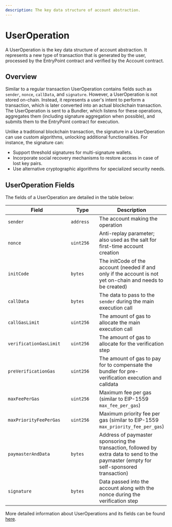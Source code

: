 ```yaml
---
description: The key data structure of account abstraction.
---
```


# UserOperation

A UserOperation is the key data structure of account abstraction. It represents a new type of transaction that is generated by the user, processed by the EntryPoint contract and verified by the Account contract.

## Overview

Similar to a regular transaction UserOperation contains fields such as `sender`, `nonce`, `callData`, and `signature`. However, a UserOperation is not stored on-chain. Instead, it represents a user's intent to perform a transaction, which is later converted into an actual blockchain transaction. The UserOperation is sent to a Bundler, which listens for these operations, aggregates them (including signature aggregation when possible), and submits them to the EntryPoint contract for execution.

Unlike a traditional blockchain transaction, the signature in a UserOperation can use custom algorithms, unlocking additional functionalities. For instance, the signature can:

* Support threshold signatures for multi-signature wallets.
* Incorporate social recovery mechanisms to restore access in case of lost key pairs.
* Use alternative cryptographic algorithms for specialized security needs.

## UserOperation Fields

The fields of a UserOperation are detailed in the table below:

<table><thead><tr><th width="275">Field</th><th width="157.33333333333331">Type</th><th>Description</th></tr></thead><tbody><tr><td><code>sender</code></td><td><code>address</code></td><td>The account making the operation</td></tr><tr><td><code>nonce</code></td><td><code>uint256</code></td><td>Anti-replay parameter; also used as the salt for first-time account creation</td></tr><tr><td><code>initCode</code></td><td><code>bytes</code></td><td>The initCode of the account (needed if and only if the account is not yet on-chain and needs to be created)</td></tr><tr><td><code>callData</code></td><td><code>bytes</code></td><td>The data to pass to the <code>sender</code> during the main execution call</td></tr><tr><td><code>callGasLimit</code></td><td><code>uint256</code></td><td>The amount of gas to allocate the main execution call</td></tr><tr><td><code>verificationGasLimit</code></td><td><code>uint256</code></td><td>The amount of gas to allocate for the verification step</td></tr><tr><td><code>preVerificationGas</code></td><td><code>uint256</code></td><td>The amount of gas to pay for to compensate the bundler for pre-verification execution and calldata</td></tr><tr><td><code>maxFeePerGas</code></td><td><code>uint256</code></td><td>Maximum fee per gas (similar to EIP-1559 <code>max_fee_per_gas</code>)</td></tr><tr><td><code>maxPriorityFeePerGas</code></td><td><code>uint256</code></td><td>Maximum priority fee per gas (similar to EIP-1559 <code>max_priority_fee_per_gas</code>)</td></tr><tr><td><code>paymasterAndData</code></td><td><code>bytes</code></td><td>Address of paymaster sponsoring the transaction, followed by extra data to send to the paymaster (empty for self-sponsored transaction)</td></tr><tr><td><code>signature</code></td><td><code>bytes</code></td><td>Data passed into the account along with the nonce during the verification step</td></tr></tbody></table>

More detailed information about UserOperations and its fields can be found [here](https://eips.ethereum.org/EIPS/eip-4337#specification).&#x20;
